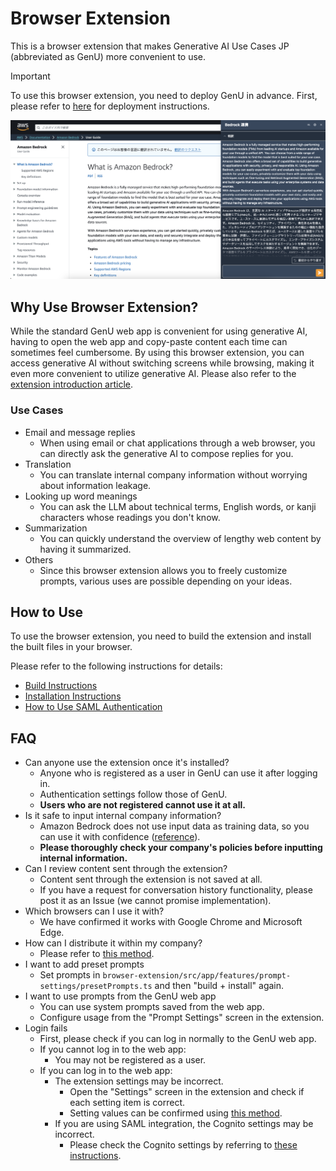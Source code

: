 # Browser Extension

This is a browser extension that makes Generative AI Use Cases JP (abbreviated as GenU) more convenient to use.

> [!IMPORTANT]
> To use this browser extension, you need to deploy GenU in advance. First, please refer to [here](https://github.com/aws-samples/generative-ai-use-cases#%E3%83%87%E3%83%97%E3%83%AD%E3%82%A4) for deployment instructions.

![Extension Image](../docs/assets/images/extension/extension_demo.png)

## Why Use Browser Extension?

While the standard GenU web app is convenient for using generative AI, having to open the web app and copy-paste content each time can sometimes feel cumbersome.
By using this browser extension, you can access generative AI without switching screens while browsing, making it even more convenient to utilize generative AI.
Please also refer to the [extension introduction article](https://aws.amazon.com/jp/builders-flash/202405/genai-sorry-message/).

### Use Cases

- Email and message replies
  - When using email or chat applications through a web browser, you can directly ask the generative AI to compose replies for you.
- Translation
  - You can translate internal company information without worrying about information leakage.
- Looking up word meanings
  - You can ask the LLM about technical terms, English words, or kanji characters whose readings you don't know.
- Summarization
  - You can quickly understand the overview of lengthy web content by having it summarized.
- Others
  - Since this browser extension allows you to freely customize prompts, various uses are possible depending on your ideas.

## How to Use

To use the browser extension, you need to build the extension and install the built files in your browser.

Please refer to the following instructions for details:

- [Build Instructions](../docs/en/EXTENSION_BUILD.md)
- [Installation Instructions](../docs/en/EXTENSION_INSTALL.md)
- [How to Use SAML Authentication](../docs/en/EXTENSION_SAML.md)

## FAQ

- Can anyone use the extension once it's installed?
  - Anyone who is registered as a user in GenU can use it after logging in.
  - Authentication settings follow those of GenU.
  - **Users who are not registered cannot use it at all.**
- Is it safe to input internal company information?
  - Amazon Bedrock does not use input data as training data, so you can use it with confidence ([reference](https://aws.amazon.com/jp/bedrock/faqs/)).
  - **Please thoroughly check your company's policies before inputting internal information.**
- Can I review content sent through the extension?
  - Content sent through the extension is not saved at all.
  - If you have a request for conversation history functionality, please post it as an Issue (we cannot promise implementation).
- Which browsers can I use it with?
  - We have confirmed it works with Google Chrome and Microsoft Edge.
- How can I distribute it within my company?
  - Please refer to [this method](../docs/en/EXTENSION_BUILD.md#distribution-method).
- I want to add preset prompts
  - Set prompts in `browser-extension/src/app/features/prompt-settings/presetPrompts.ts` and then "build + install" again.
- I want to use prompts from the GenU web app
  - You can use system prompts saved from the web app.
  - Configure usage from the "Prompt Settings" screen in the extension.
- Login fails
  - First, please check if you can log in normally to the GenU web app.
  - If you cannot log in to the web app:
    - You may not be registered as a user.
  - If you can log in to the web app:
    - The extension settings may be incorrect.
      - Open the "Settings" screen in the extension and check if each setting item is correct.
      - Setting values can be confirmed using [this method](../docs/en/EXTENSION_BUILD.md#for-other-users-windows-etc).
    - If you are using SAML integration, the Cognito settings may be incorrect.
      - Please check the Cognito settings by referring to [these instructions](../docs/en/EXTENSION_SAML.md).
